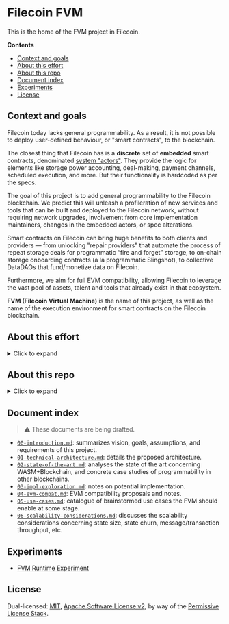 # Filecoin FVM

This is the home of the FVM project in Filecoin.

**Contents**

<!-- START doctoc generated TOC please keep comment here to allow auto update -->
<!-- DON'T EDIT THIS SECTION, INSTEAD RE-RUN doctoc TO UPDATE -->


- [Context and goals](#context-and-goals)
- [About this effort](#about-this-effort)
- [About this repo](#about-this-repo)
- [Document index](#document-index)
- [Experiments](#experiments)
- [License](#license)

<!-- END doctoc generated TOC please keep comment here to allow auto update -->

## Context and goals

Filecoin today lacks general programmability. As a result, it is not possible to deploy user-defined behaviour, or "smart contracts", to the blockchain.

The closest thing that Filecoin has is a **discrete** set of **embedded** smart contracts, denominated [system "actors"](https://spec.filecoin.io/#section-systems.filecoin_vm.sysactors). They provide the logic for elements like storage power accounting, deal-making, payment channels, scheduled execution, and more. But their functionality is hardcoded as per the specs.

The goal of this project is to add general programmability to the Filecoin blockchain. We predict this will unleash a profileration of new services and tools that can be built and deployed to the Filecoin network, without requiring network upgrades, involvement from core implementation maintainers, changes in the embedded actors, or spec alterations.

Smart contracts on Filecoin can bring huge benefits to both clients and providers — from unlocking "repair providers" that automate the process of repeat storage deals for programmatic “fire and forget” storage, to on-chain storage onboarding contracts (a la programmatic Slingshot), to collective DataDAOs that fund/monetize data on Filecoin.

Furthermore, we aim for full EVM compatibility, allowing Filecoin to leverage the vast pool of assets, talent and tools that already exist in that ecosystem.

**FVM (Filecoin Virtual Machine)** is the name of this project, as well as the name of the execution environment for smart contracts on the Filecoin blockchain.

## About this effort

<details><summary>Click to expand</summary>
FVM unlocks major new network capabilities without requiring network upgrades, core dev implementation work, or any cross-team coordination - helping increase the network’s iteration speed. However it will also *add* complexity to the protocol and needs a lot of design work to get it right.

We acknowledge that significant exploration/prototyping is necessary before ready to land. While this work is initiated by Protocol Labs, we rely on the vibrant Filecoin community to engage continuously, collaborate around ideas and designs, implement prototypes, test preview releases, build on it, come up with tooling, and ultimately, collectively own it and extend it.

Note: landing FVM will likely also have significant network scalability impacts as well that will need to be mitigated.
</details>

## About this repo

<details><summary>Click to expand</summary>
This repo acts as an entrypoint, hosting notes, design proposals, product ideas, and other documents related to this proejct.

Code and prototypes will usually be hosted in separate repos, linked from here for discovery.

This repo will incubate the [FIP (Filecoin Improvement Proposal)](https://github.com/filecoin-project/FIPs) that shall formally introduce this capability into the network.
</details>

## Document index

> ⚠️  These documents are being drafted.

- [`00-introduction.md`](./00-introduction.md): summarizes vision, goals, assumptions, and requirements of this project.
- [`01-technical-architecture.md`](./01-technical-architecture.md): details the proposed architecture.
- [`02-state-of-the-art.md`](./02-state-of-the-art.md): analyses the state of the art concerning WASM+Blockchain, and concrete case studies of programmability in other blockchains.
- [`03-impl-exploration.md`](./03-impl-exploration.md): notes on potential implementation.
- [`04-evm-compat.md`](./04-evm-compat.md): EVM compatibility proposals and notes.
- [`05-use-cases.md`](./05-use-cases.md): catalogue of brainstormed use cases the FVM should enable at some stage.
- [`06-scalability-considerations.md`](./06-scalability-considerations.md): discusses the scalability considerations concerning state size, state churn, message/transaction throughput, etc.

## Experiments

- [FVM Runtime Experiment](https://github.com/filecoin-project/fvm-runtime-experiment)

## License

Dual-licensed: [MIT](./LICENSE-MIT), [Apache Software License v2](./LICENSE-APACHE), by way of the
[Permissive License Stack](https://protocol.ai/blog/announcing-the-permissive-license-stack/).
